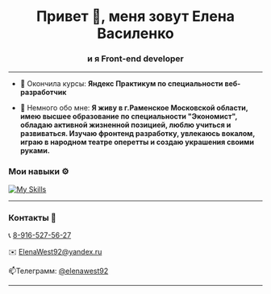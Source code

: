 <h1 align="center">Привет 👋, меня зовут Елена Василенко</h1>
<h3 align="center">и я Front-end developer</h3>
<hr />

- 🌱 Окончила курсы: **Яндекс Практикум по специальности веб-разработчик**

- 💬 Немного обо мне: **Я живу в г.Раменское Московской области, имею высшее образование по специальности "Экономист", обладаю активной жизненной позицией, люблю учиться и развиваться. Изучаю фронтенд разработку, увлекаюсь вокалом, играю в народном театре оперетты и создаю украшения своими руками.**

### Мои навыки ⚙️
[![My Skills](https://skillicons.dev/icons?i=react,js,css,figma,git,github,nodejs,babel,vscode,webpack,mongodb,nginx,postman,html,express,photoshop,&perline=8)](https://skillicons.dev)
<hr />

### Контакты  💬
<p>📞 <a href='tel:89165275627'>8-916-527-56-27</a> </p>
<p>✉️ <a href='mailto:ElenaWest92@yandex.ru'>ElenaWest92@yandex.ru</a> </p>
<p>📫Телеграмм: <a href='https://t.me/elenawest92'>@elenawest92</a></p>
<hr />


